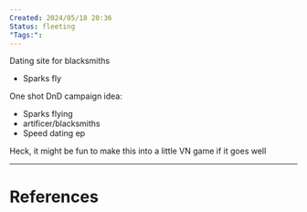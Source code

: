```yaml
---
Created: 2024/05/18 20:36
Status: fleeting
"Tags:":
---
```

Dating site for blacksmiths
- Sparks fly

One shot DnD campaign idea:
- Sparks flying
- artificer/blacksmiths
- Speed dating ep

Heck, it might be fun to make this into a little VN game if it goes well

---
# References